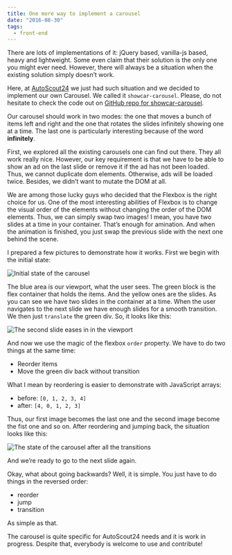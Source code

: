 ```yaml
---
title: One more way to implement a carousel
date: "2016-08-30"
tags:
  - front-end
---
```


There are lots of implementations of it: jQuery based, vanilla-js based, heavy and lightweight. Some even claim that their solution is the only one you might ever need. However, there will always be a situation when the existing solution simply doesn’t work.

Here, at [AutoScout24](https://www.autoscout24.de/) we just had such situation and we decided to implement our own Carousel. We called it `showcar-carousel`. Please, do not hesitate to check the code out on [GitHub repo for showcar-carousel](https://github.com/AutoScout24/showcar-carousel).

Our carousel should work in two modes: the one that moves a bunch of items left and right and the one that rotates the slides infinitely showing one at a time. The last one is particularly interesting because of the word **infinitely**.

First, we explored all the existing carousels one can find out there. They all work really nice. However, our key requirement is that we have to be able to show an ad on the last slide or remove it if the ad has not been loaded. Thus, we cannot duplicate dom elements. Otherwise, ads will be loaded twice. Besides, we didn’t want to mutate the DOM at all.

We are among those lucky guys who decided that the Flexbox is the right choice for us. One of the most interesting abilities of Flexbox is to change the visual order of the elements without changing the order of the DOM elements. Thus, we can simply swap two images! I mean, you have two slides at a time in your container. That’s enough for amination. And when the animation is finished, you just swap the previous slide with the next one behind the scene.

I prepared a few pictures to demonstrate how it works. First we begin with the initial state:

![Initial state of the carousel](./one-more-way-to-implement-a-carousel/1.1.png)

The blue area is our viewport, what the user sees. The green block is the flex container that holds the items. And the yellow ones are the slides. As you can see we have two slides in the container at a time. When the user navigates to the next slide we have enough slides for a smooth transition. We then just `translate` the green div. So, it looks like this:

![The second slide eases in in the viewport](./one-more-way-to-implement-a-carousel/1.2.png)

And now we use the magic of the flexbox `order` property. We have to do two things at the same time:

- Reorder items
- Move the green div back without transition

What I mean by reordering is easier to demonstrate with JavaScript arrays:

- before: `[0, 1, 2, 3, 4]`
- after: `[4, 0, 1, 2, 3]`

Thus, our first image becomes the last one and the second image become the fist one and so on. After reordering and jumping back, the situation looks like this:

![The state of the carousel after all the transitions](./one-more-way-to-implement-a-carousel/1.3.png)

And we’re ready to go to the next slide again.

Okay, what about going backwards? Well, it is simple. You just have to do things in the reversed order:

- reorder
- jump
- transition

As simple as that.

The carousel is quite specific for AutoScout24 needs and it is work in progress. Despite that, everybody is welcome to use and contribute!
